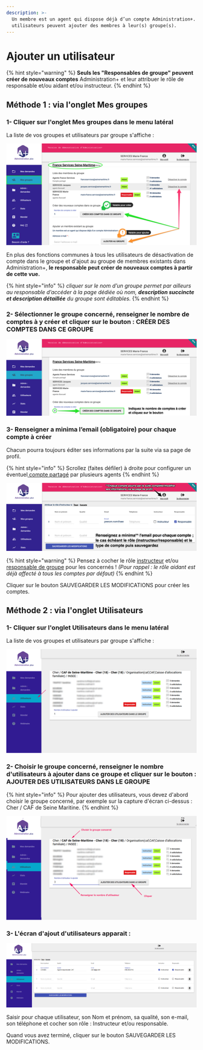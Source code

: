 ```yaml
---
description: >-
  Un membre est un agent qui dispose déjà d’un compte Administration+. Tous les
  utilisateurs peuvent ajouter des membres à leur(s) groupe(s).
---
```


# Ajouter un utilisateur

{% hint style="warning" %}
**Seuls les "Responsables de groupe" peuvent créer de nouveaux comptes** Administration+ et leur attribuer le rôle de responsable et/ou aidant et/ou instructeur. 
{% endhint %}

## Méthode 1 : via l'onglet Mes groupes

### 1- Cliquer sur l'onglet Mes groupes dans le menu latéral

La liste de vos groupes et utilisateurs par groupe s'affiche :

![Vue Mes groupes](../.gitbook/assets/upload_735c6942a29a5f0956fef9afbcae0268.png)

En plus des fonctions communes à tous les utilisateurs de désactivation de compte dans le groupe et d'ajout au groupe de membres existants dans Administration+, **le responsable peut créer de nouveaux comptes à partir de cette vue.**

{% hint style="info" %}
_cliquer sur le nom d’un groupe permet par ailleurs au responsable d’accéder à la page dédiée où nom, **description succincte et description détaillée** du groupe sont éditables._
{% endhint %}

### 2- Sélectionner le groupe concerné, renseigner **le nombre de comptes à y créer** et cliquer sur le bouton : CRÉER DES COMPTES DANS CE GROUPE

![Vue Mes groupes - cr&#xE9;ation de comptes](../.gitbook/assets/upload_ee5701579959ba217946a3237367a2c8.png)

### 3- Renseigner a minima **l’email \(obligatoire\) pour chaque compte à créer**

Chacun pourra toujours éditer ses informations par la suite via sa page de profil.

{% hint style="info" %}
Scrollez \(faites défiler\) à droite pour configurer un éventuel[ compte partagé](https://docs.aplus.beta.gouv.fr/faq/peut-on-partager-un-compte-sur-administration+) par plusieurs agents
{% endhint %}

![Vue Cr&#xE9;ation de comptes](../.gitbook/assets/upload_6619e156c7b64a17c5cef1f100a06078.png)

{% hint style="warning" %}
 Pensez à cocher le rôle [instructeur](https://docs.aplus.beta.gouv.fr/roles-utilisateur#instructeur) et/ou [responsable de groupe](https://docs.aplus.beta.gouv.fr/roles-utilisateur#responsable-de-groupe) pour les concernés ! _\(Pour rappel : le rôle aidant est déjà affecté à tous les comptes par défaut\)_
{% endhint %}

Cliquer sur le bouton SAUVEGARDER LES MODIFICATIONS pour créer les comptes.

## Méthode 2 : via l'onglet Utilisateurs

### 1- Cliquer sur l'onglet Utilisateurs dans le menu latéral

La liste de vos groupes et utilisateurs par groupe s'affiche :

![Vue Utilisateurs d&apos;un groupe](../.gitbook/assets/image%20%281%29.png)

### 2- Choisir le groupe concerné, renseigner le nombre d'utilisateurs à ajouter dans ce groupe et cliquer sur le bouton : AJOUTER DES UTILISATEURS DANS LE GROUPE 

{% hint style="info" %}
 Pour ajouter des utilisateurs, vous devez d'abord choisir le groupe concerné, par exemple sur la capture d'écran ci-dessus : Cher / CAF de Seine Maritine.
{% endhint %}

![](../.gitbook/assets/image%20%286%29.png)

### 3- L'écran d'ajout d'utilisateurs apparait :

![Vue Ajout utilisateurs](../.gitbook/assets/image%20%289%29.png)

Saisir pour chaque utilisateur, son Nom et prénom, sa qualité, son e-mail, son téléphone et cocher son rôle : Instructeur et/ou responsable.

Quand vous avez terminé, cliquer sur le bouton SAUVEGARDER LES MODIFICATIONS.





